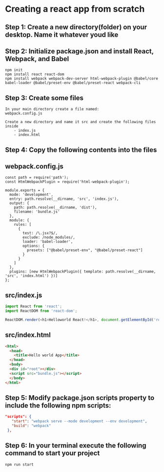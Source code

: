 # Creating a react app from scratch

## Step 1: Create a new directory(folder) on your desktop. Name it whatever youd like

## Step 2: Initialize package.json and install React, Webpack, and Babel
    
```text
npm init
npm install react react-dom
npm install webpack webpack-dev-server html-webpack-plugin @babel/core babel-loader @babel/preset-env @babel/preset-react webpack-cli
```

## Step 3: Create some files

    In your main directory create a file named:
    webpack.config.js

    Create a new directory and name it src and create the following files inside
        - index.js
        - index.html
        
## Step 4: Copy the following contents into the files

## webpack.config.js

```text
const path = require('path');
const HtmlWebpackPlugin = require('html-webpack-plugin');

module.exports = {
  mode: 'development',
  entry: path.resolve(__dirname, 'src', 'index.js'),
  output: {
    path: path.resolve(__dirname, 'dist'),
    filename: 'bundle.js'
  },
  module: {
    rules: [
      {
        test: /\.jsx?$/,
        exclude: /node_modules/,
        loader: 'babel-loader',
        options: {
          presets: ["@babel/preset-env", "@babel/preset-react"]
        }
      }
    ]
  },
  plugins: [new HtmlWebpackPlugin({ template: path.resolve(__dirname, 'src', 'index.html') })]
};
```


## src/index.js

```javascript
import React from 'react';
import ReactDOM from 'react-dom';

ReactDOM.render(<h1>Helloworld React!</h1>, document.getElementById('root'));
```

## src/index.html

```html
<html>
  <head>
    <title>Hello world App</title>
  </head>
  <body>
  <div id="root"></div>
  <script src="bundle.js"></script>
  </body>
</html>
```

## Step 5: Modify package.json scripts property to include the following npm scripts:
 
 ```json
 "scripts": {
    "start": "webpack serve --mode development --env development",
    "build": "webpack"
  },
  ```

## Step 6: In your terminal execute the following command to start your project

```bash
npm run start
```
